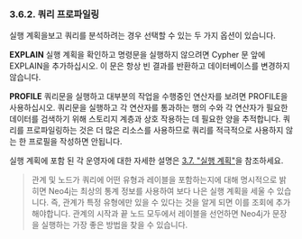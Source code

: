 ### 3.6.2. 쿼리 프로파일링
실행 계획을보고 쿼리를 분석하려는 경우 선택할 수 있는 두 가지 옵션이 있습니다.

**EXPLAIN**
실행 계획을 확인하고 명령문을 실행하지 않으려면 Cypher 문 앞에 EXPLAIN을 추가하십시오. 이 문은 항상 빈 결과를 반환하고 데이터베이스를 변경하지 않습니다.

**PROFILE**
쿼리문을 실행하고 대부분의 작업을 수행중인 연산자를 보려면 PROFILE을 사용하십시오. 쿼리문을 실행하고 각 연산자를 통과하는 행의 수와 각 연산자가 필요한 데이터를 검색하기 위해 스토리지 계층과 상호 작용하는 데 필요한 양을 추적합니다. 쿼리를 프로파일링하는 것은 더 많은 리소스를 사용하므로 쿼리를 적극적으로 사용하지 않는 한 프로필을 작성하면 안됩니다.

실행 계획에 포함 된 각 운영자에 대한 자세한 설명은 [3.7. "실행 계획"](../execution-plans/execution-plans.html)을 참조하세요.

> 관계 및 노드가 쿼리에 어떤 유형과 레이블을 포함하는지에 대해 명시적으로 밝히면 Neo4j는 최상의 통계 정보를 사용하여 보다 나은 실행 계획을 세울 수 있습니다. 즉, 관계가 특정 유형에만 있을 수 있다는 것을 알게 되면 이를 조회에 추가해야합니다. 관계의 시작과 끝 노드 모두에서 레이블을 선언하면 Neo4j가 문장을 실행하는 가장 좋은 방법을 찾을 수 있습니다.
